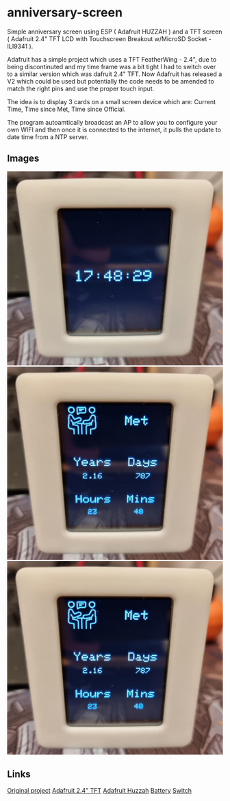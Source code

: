 # anniversary-screen

Simple anniversary screen using ESP ( Adafruit HUZZAH ) and a TFT screen ( Adafruit 2.4" TFT LCD with Touchscreen Breakout w/MicroSD Socket - ILI9341 ).

Adafruit has a simple project which uses a TFT FeatherWing - 2.4", due to being discontinuted and my time frame was a bit tight I had to switch over to a similar version which was dafruit 2.4" TFT. Now Adafruit has released a V2 which could be used but potentially the code needs to be amended to match the right pins and use the proper touch input.

The idea is to display 3 cards on a small screen device which are: Current Time, Time since Met, Time since Official. 

The program autoamtically broadcast an AP to allow you to configure your own WIFI and then once it is connected to the internet, it pulls the update to date time from a NTP server.

## Images

![alt text](https://github.com/max246/anniversary-screen/raw/master/static/time.jpg "Time scren")
![alt text](https://github.com/max246/anniversary-screen/raw/master/static/met.jpg "Met screen")
![alt text](https://github.com/max246/anniversary-screen/raw/master/static/together.jpg "Togheter screen")



## Links


[Original project](https://learn.adafruit.com/wifi-weather-station-with-tft-display)
[Adafruit 2.4" TFT](https://www.adafruit.com/product/3315)
[Adafruit Huzzah](https://www.adafruit.com/product/2821)
[Battery](https://www.adafruit.com/product/2011)
[Switch](https://www.adafruit.com/product/805)
